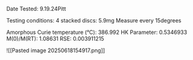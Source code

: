 Date Tested:  9.19.24Pitt

Testing conditions:
4 stacked discs: 5.9mg
Measure every 15degrees

Amorphous Curie temperature (°C): 386.992
HK Parameter: 0.5346933
M(0)/M(RT): 1.08631
RSE: 0.003911215

![[Pasted image 20250618154917.png]]